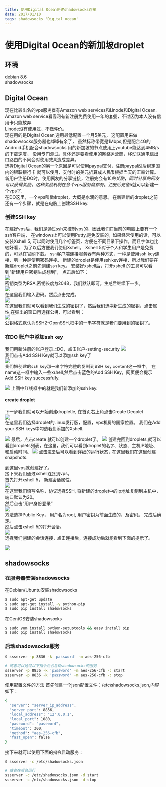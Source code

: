 ```yaml
---
title: 使用Digital Ocean创建shadowsocks连接
date: 2017/01/10
tags: shadowsocks 'Digital ocean'
---
```


# 使用Digital Ocean的新加坡droplet
## 环境
debian 8.6  
shadowsocks

## Digital Ocean
现在比较出名的vps服务商有Amazon web services和Linode和Digital Ocean.  
Amazon web service看官网有新注册免费使用一年的套餐，不过因为本人没有信用卡只能放弃.  
Linode没有使用过，不做评价。  
现在用的是Digital Ocean,选用最低配置一个月5美元，
这配置用来做shadowsocks服务器也绰绰有余了，
虽然标称带宽是1Mbps,但是配合4G的Android手机配合shadowsocks
用的新加坡的节点使用上youtube能达到4MB/s的下载速度，
没用专门测过。具体还是要看使用的网络运营商，移动联通电信出口路由的不同会对使用效果造成差异。  
选择Digital Ocean的另一个原因是可以使用paypal支付，注册paypal然后绑定国内的银联银行卡
就可以使用，支付时的美元折算成人民币根据当天的汇率计算。  
新用户注册DO时，使用网友的分享链接，注册完会有$10的奖励，同时分享的网友可以获得奖励，
这种奖励机制在各个vps服务商都有。  
注册后充值$5就可以新建一个vps了.  
在DO这里，一个vps叫做droplet，大概是水滴的意思。
在新建新的droplet之前还有一个步骤，就是在电脑上创建SSH key.  
### 创建SSH key
在建好vps后，我们是通过ssh来控制vps的，因此我们在当前的电脑上要有一个ssh客户端，
在windows上可以使用Putty,是免安装的，如果经常使用的话，可以安装Xshell 5,
可以同时使用几个标签页，方便在不同目录下操作，而且字体也比较好看，
为了以后方便我们使用Xshell。
Xshell 5对于个人和学生用户是免费的，可以在官网下载。
ssh客户端连接服务器有两种方式，一种是使用ssh key连接，另一种是使用密码连接。
新建的droplet是使用ssh key连接，所以我们要在新建droplet之前先创建ssh key。
安装好xshell后，打开xshell 的工具可以看到"新建用户密钥生成想到"，
点击后如下：  
<img src="http://1040563090.oss-cn-shenzhen.aliyuncs.com/markdown/20170110_shadowsocks/ssh_key_1.PNG" />  
密钥类型为RSA,密钥长度为2048，我们默认即可。生成后继续下一步。  
<img src="http://1040563090.oss-cn-shenzhen.aliyuncs.com/markdown/20170110_shadowsocks/ssh_key_2.PNG" />  
在这里我们输入密码。然后点击完成。  
<img src="http://1040563090.oss-cn-shenzhen.aliyuncs.com/markdown/20170110_shadowsocks/ssh_key_3.PNG" />  
在这里我们就可以看到我们生成的密钥了，然后我们选中新生成的密钥，点击属性,在弹出的窗口再选择公钥，可以看到：  
<img src="http://1040563090.oss-cn-shenzhen.aliyuncs.com/markdown/20170110_shadowsocks/ssh_key_4.PNG" />  
公钥格式默认为SSH2-OpenSSH,框中的一串字符就是我们要用到的密钥了。  
### 在DO 账户中添加ssh key
我们用新注册的账户登录上DO，点击账户-setting-security
<img src="http://1040563090.oss-cn-shenzhen.aliyuncs.com/markdown/20170110_shadowsocks/add_sshkey_to_DO.PNG" />  
我们点击Add SSH Key就可以添加ssh key了  
<img src="http://1040563090.oss-cn-shenzhen.aliyuncs.com/markdown/20170110_shadowsocks/add_sshkey_to_DO_2.PNG" />  
我们把创建的ssh key那一串字符完整的复制到SSH key content这一框中，
在name这一框中输入一些xshell,然后点击蓝色的Add SSH Key，网页便会提示
Add SSH key successfully.  

<img src="http://1040563090.oss-cn-shenzhen.aliyuncs.com/markdown/20170110_shadowsocks/add_sshkey_to_DO_3.PNG" />  
上图中红线框中的就是我们新添加的ssh key.

#### create droplet
下一步我们就可以开始创建dropletle,
在首页右上角点击Create Deoplet  
<img src="http://1040563090.oss-cn-shenzhen.aliyuncs.com/markdown/20170110_shadowsocks/create_droplet_1.PNG" />  
在这里我们选择droplet的Linux发行版，配置，vps机房的国家位置。
我们在Add your SSH keys中勾选我们添加的Xshell.  

<img src="http://1040563090.oss-cn-shenzhen.aliyuncs.com/markdown/20170110_shadowsocks/create_droplet_2.PNG" />  
最后，点击create 就可以创建一个droplet了。  
<img src="http://1040563090.oss-cn-shenzhen.aliyuncs.com/markdown/20170110_shadowsocks/droplet_list.PNG" />  
创建完回到droplets,就可以看到droplets列表，在这里，我们可以看到droplet的名字、状态、主机IP地址、和启动时间。  

<img src="http://1040563090.oss-cn-shenzhen.aliyuncs.com/markdown/20170110_shadowsocks/droplet_detail_2.PNG" />  
点击进去后可以看到详细的运行状态，在这里我们在这里创建snapshots.  

到这里vps就创建好了。  
接下来我们通过xshell连接到vps。  
首先打开xshell 5， 新建会话属性。  
<img src="http://1040563090.oss-cn-shenzhen.aliyuncs.com/markdown/20170110_shadowsocks/new_xshell_config_1.PNG" />  
在这里我们填写名称，协议选择SSH, 将新建的droplet中的ip地址复制到主机中，端口默认为20。  
然后点击“用户身份登录”  
<img src="http://1040563090.oss-cn-shenzhen.aliyuncs.com/markdown/20170110_shadowsocks/new_xshell_config_2.PNG" />  
方法选择Public Key， 用户名为root, 用户密钥为前面生成的，及密码。
完成后确定。  
然后点击xshell 5的打开会话。  
<img src="http://1040563090.oss-cn-shenzhen.aliyuncs.com/markdown/20170110_shadowsocks/new_xshell_config_3.PNG" />  
选择我们创建的会话连接，点击连接后，连接成功后就能看到下面的提示了。  

<img src="http://1040563090.oss-cn-shenzhen.aliyuncs.com/markdown/20170110_shadowsocks/new_xshell_config_4.PNG" />  

## shadowsocks
### 在服务器安装shadowsocks
在Debian/Ubuntu安装shadowsocks
``` bash
$ sudo apt-get update
$ sudo apt-get install -y python-pip
$ sudo pip install shadowsocks
```
在CentOS安装shadowsocks
``` bash
$ sudo yum install python-setuptools && easy_install pip
$ sudo pip install shadowsocks
```
### 启动shadowsocks服务
``` bash
$ ssserver -p 8836 -k 'password' -m aes-256-cfb

# 或者可以通过以下指令后台启动shadowsocks的服务
ssserver -p 8836 -k 'password' -m aes-256-cfb -d start
ssserver -p 8836 -k 'password' -m aes-256-cfb -d stop
```

使用配置文件的方法
首先创建一个json配置文件：/etc/shadowsocks.json,内容如下：
``` bash
{
  "server": "server_ip_address",
  "server_port": 8836,
  "local_address": "127.0.0.1",
  "local_port": 1080,
  "password": "password",
  "timeout": 300,
  "method": "aes-256-cfb",
  "fast_open": false
}
```

接下来就可以使用下面的指令启动服务：
``` bash
$ ssserver -c /etc/shadowsocks.json

# 或者在后台运行
ssserver -c /etc/shadowsocks.json -d start
ssserver -c /etc/shadowsocks.json -d stop
```
